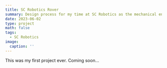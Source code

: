 ```yaml
---
title: SC Robotics Rover
summary: Design process for my time at SC Robotics as the mechanical engineering team lead
date: 2023-06-02
type: project
math: false
tags:
  - SC Robotics
image:
  caption: ''
---
```


This was my first project ever. Coming soon...
